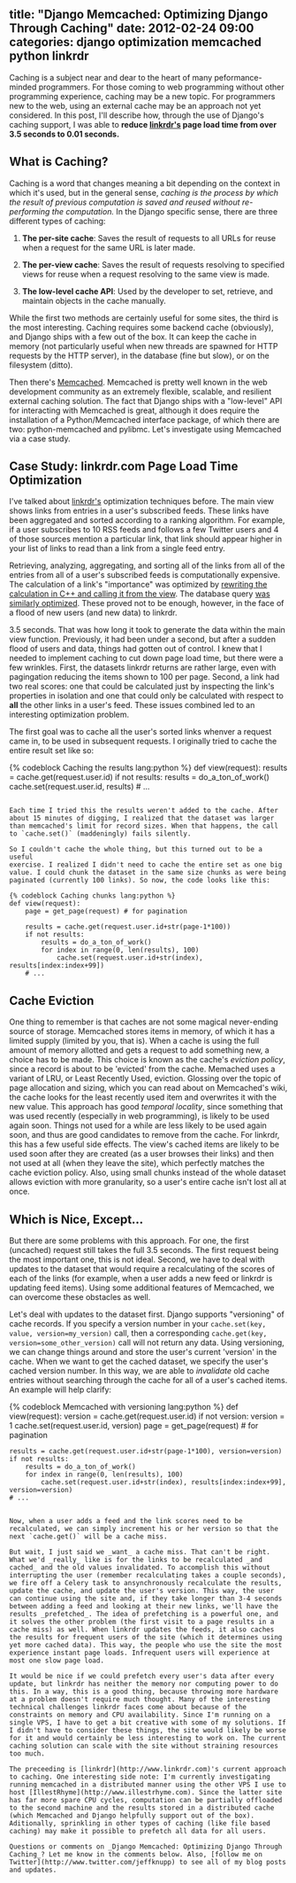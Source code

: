 title: "Django Memcached: Optimizing Django Through Caching"
date: 2012-02-24 09:00
categories: django optimization memcached python linkrdr
---

Caching is a subject near and dear to the heart of many
peformance-minded programmers. For those coming to web programming
without other programming experience, caching may be a new topic. For
programmers new to the web, using an external cache may be an approach
not yet considered. In this post, I'll describe how, through the use of Django's caching support, I was able to __reduce [linkrdr's](http://www.linkrdr.com) page load time from over 3.5 seconds to 0.01 seconds.__
<!--more-->

What is Caching?
-----------------

Caching is a word that changes meaning a bit depending on the context in which it's used, but in the general sense, _caching is the process by which the result of previous computation is saved and reused without re-performing the computation._ In the Django specific sense, there are three different types of caching:

1.    __The per-site cache__: Saves the result of requests to all URLs 
      for reuse when a request for the same URL is later made.

2.    __The per-view cache__: Saves the result of requests resolving to
      specified views for reuse when a request resolving to the same
      view is made.

3.    __The low-level cache API__: Used by the developer to set, retrieve, and maintain objects in the cache manually.

While the first two methods are certainly useful for some sites, the third is the most interesting. Caching requires some backend cache (obviously), and Django ships with a few out of the box. It can keep the cache in memory (not particularly useful when new threads are spawned for HTTP requests by the HTTP server), in the database (fine but slow), or on the filesystem (ditto).

Then there's [Memcached](http://memcached.org). Memcached is pretty well known in the web development community as an extremely flexible, scalable, and resilient external caching solution. The fact that Django ships with a "low-level" API for interacting with Memcached is great, although it does require the installation of a Python/Memcached interface package, of which there are two: python-memcached and pylibmc. Let's investigate using Memcached via a case study.

Case Study: linkrdr.com Page Load Time Optimization
--------------------------------------------------

I've talked about [linkrdr's](http://www.linkrdr.com) optimization
techniques before. The main view shows links from entries in a
user's subscribed feeds. These links have been aggregated and sorted according to a ranking algorithm. For example, if a user subscribes to 10 RSS feeds and follows a few Twitter users and 4 of those sources mention a particular link, that link should appear higher in your list of links to read than a link from a single feed entry.

Retrieving, analyzing, aggregating, and sorting all of the links from all of the entries from all of a user's subscribed feeds is computationally expensive. The calculation of a link's "importance" was optimized by [rewriting the calculation in C++ and calling it from the view](http://www.jeffknupp.com/blog/2012/02/15/optimizing-django-views-with-c-plus-plus/). The database query [was similarly optimized](http://www.jeffknupp.com/blog/2012/02/14/profiling-django-applications/). These proved not to be enough, however, in the face of a flood of new users (and new data) to linkrdr.

3.5 seconds. That was how long it took to generate the data within the
main view function. Previously, it had been under a second, but after a
sudden flood of users and data, things had gotten out of control. I knew that I needed to implement caching to cut down page load time, but there were a few wrinkles. First, the datasets linkrdr returns are rather large, even with pagingation reducing the items shown to 100 per page. Second, a link had two real scores: one that could be calculated just by inspecting the link's properties in isolation and one that could only be calculated with respect to __all__ the other links in a user's feed. These issues combined led to an interesting optimization problem.

The first goal was to cache all the user's sorted links whenver a
request came in, to be used in subsequent requests. I originally tried
to cache the entire result set like so:

{% codeblock Caching the results lang:python %}
def view(request):
    results = cache.get(request.user.id)
    if not results:
        results = do_a_ton_of_work()
        cache.set(request.user.id, results)
    # ...
```

Each time I tried this the results weren't added to the cache. After about 15 minutes of digging, I realized that the dataset was larger than memcached's limit for record sizes. When that happens, the call to `cache.set()` (maddeningly) fails silently. 
 
So I couldn't cache the whole thing, but this turned out to be a useful
exercise. I realized I didn't need to cache the entire set as one big value. I could chunk the dataset in the same size chunks as were being paginated (currently 100 links). So now, the code looks like this:

{% codeblock Caching chunks lang:python %}
def view(request):
    page = get_page(request) # for pagination

    results = cache.get(request.user.id+str(page-1*100))
    if not results:
        results = do_a_ton_of_work()
        for index in range(0, len(results), 100)
            cache.set(request.user.id+str(index), results[index:index+99])
    # ...
```

Cache Eviction
-------------------

One thing to remember is that caches are not some magical never-ending source of storage. Memcached stores items in memory, of which it has a limited supply (limited by you, that is). When a cache is using the full amount of memory allotted and gets a request to add something new, a choice has to be made. This choice is known as the cache's _eviction policy_, since a record is about to be 'evicted' from the cache. Memached uses a variant of LRU, or Least Recently Used, eviction. Glossing over the topic of page allocation and sizing, which you can read about on Memcached's wiki, the cache looks for the least recently used item and overwrites it with the new value. This approach has good _temporal locality_, since something that was used recently (especially in web programming), is likely to be used again soon. Things not used for a while are less likely to be used again soon, and thus are good candidates to remove from the cache. For linkrdr, this has a few useful side effects. The view's cached items are likely to be used soon after they are created (as a user browses their links) and then not used at all (when they leave the site), which perfectly matches the cache eviction policy. Also, using small chunks instead of the whole dataset allows eviction with more granularity, so a user's entire cache isn't lost all at once.

Which is Nice, Except...
-------------------------

But there are some problems with this approach. For one, the first (uncached) request still takes the full 3.5 seconds. The first request being the most important one, this is not ideal. Second, we have to deal with updates to the dataset that would require a recalculating of the scores of each of the links (for example, when a user adds a new feed or linkrdr is updating feed items). Using some additional features of Memcached, we can overcome these obstacles as well.  

Let's deal with updates to the dataset first. Django supports "versioning" of cache records. If you specify a version number in your `cache.set(key, value, version=my_version)` call, then a corresponding `cache.get(key, version=some_other_version)` call will not return any data. Using versioning, we can change things around and store the user's current 'version' in the cache. When we want to get the cached dataset, we specify the user's cached version number. In this way, we are able to _invalidate_ old cache entries without searching through the cache for all of a user's cached items. An example will help clarify:

{% codeblock Memcached with versioning lang:python %}
def view(request):
    version = cache.get(request.user.id)
    if not version:
        version = 1
        cache.set(request.user.id, version)
    page = get_page(request) # for pagination

    results = cache.get(request.user.id+str(page-1*100), version=version)
    if not results:
        results = do_a_ton_of_work()
        for index in range(0, len(results), 100)
            cache.set(request.user.id+str(index), results[index:index+99], version=version)
    # ...
```

Now, when a user adds a feed and the link scores need to be recalculated, we can simply increment his or her version so that the next `cache.get()` will be a cache miss.

But wait, I just said we _want_ a cache miss. That can't be right. What we'd _really_ like is for the links to be recalculated _and cached_ and the old values invalidated. To accomplish this without interrupting the user (remember recalculating takes a couple seconds), we fire off a Celery task to ansynchronously recalculate the results, update the cache, and update the user's version. This way, the user can continue using the site and, if they take longer than 3-4 seconds between adding a feed and looking at their new links, we'll have the results _prefetched_. The idea of prefetching is a powerful one, and it solves the other problem (the first visit to a page results in a cache miss) as well. When linkrdr updates the feeds, it also caches the results for frequent users of the site (which it determines using yet more cached data). This way, the people who use the site the most experience instant page loads. Infrequent users will experience at most one slow page load.

It would be nice if we could prefetch every user's data after every update, but linkrdr has neither the memory nor computing power to do this. In a way, this is a good thing, because throwing more hardware at a problem doesn't require much thought. Many of the interesting technical challenges linkrdr faces come about because of the constraints on memory and CPU availability. Since I'm running on a single VPS, I have to get a bit creative with some of my solutions. If I didn't have to consider these things, the site would likely be worse for it and would certainly be less interesting to work on. The current caching solution can scale with the site without straining resources too much.

The preceeding is [linkrdr](http://www.linkrdr.com)'s current approach to caching. One interesting side note: I'm currently investigating running memcached in a distributed manner using the other VPS I use to host [IllestRhyme](http://www.illestrhyme.com). Since the latter site has far more spare CPU cycles, computation can be partially offloaded to the second machine and the results stored in a distributed cache (which Memcached and Django helpfully support out of the box). Aditionally, sprinkling in other types of caching (like file based caching) may make it possible to prefetch all data for all users.

Questions or comments on _Django Memcached: Optimizing Django Through Caching_? Let me know in the comments below. Also, [follow me on Twitter](http://www.twitter.com/jeffknupp) to see all of my blog posts and updates.
